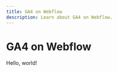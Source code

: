 ```yaml
---
title: GA4 on Webflow
description: Learn about GA4 on Webflow.
---
```


# GA4 on Webflow

Hello, world!
